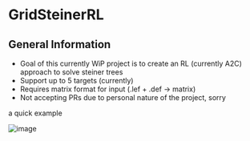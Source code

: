 # GridSteinerRL

## General Information
- Goal of this currently WiP project is to create an RL (currently A2C) approach to solve steiner trees
- Support up to 5 targets (currently)
- Requires matrix format for input (.lef + .def -> matrix)
- Not accepting PRs due to personal nature of the project, sorry

<p>a quick example</p>

![image](https://github.com/user-attachments/assets/b8c054dc-100e-44c3-bfa9-8fff04a19a39)

